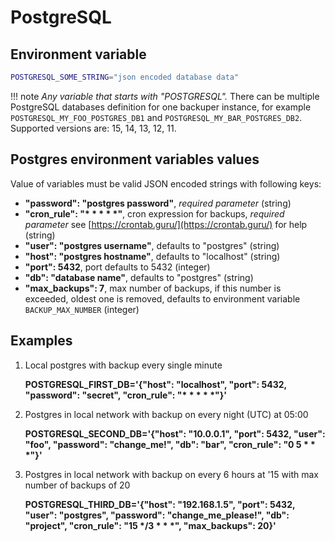 # PostgreSQL

## Environment variable



```bash
POSTGRESQL_SOME_STRING="json encoded database data"
```

!!! note
    *Any variable that starts with "POSTGRESQL".* There can be multiple PostgreSQL databases definition for one backuper instance, for example `POSTGRESQL_MY_FOO_POSTGRES_DB1` and `POSTGRESQL_MY_BAR_POSTGRES_DB2`. Supported versions are: 15, 14, 13, 12, 11.


## Postgres environment variables values

Value of variables must be valid JSON encoded strings with following keys:

- **"password": "postgres password"**, *required parameter* (string)
- **"cron_rule": "\* \* \* \* \*"**, cron expression for backups, *required parameter* see [https://crontab.guru/](https://crontab.guru/) for help (string)
- **"user": "postgres username"**, defaults to "postgres" (string)
- **"host": "postgres hostname"**, defaults to "localhost" (string)
- **"port": 5432**, port defaults to 5432 (integer)
- **"db": "database name"**, defaults to "postgres" (string)
- **"max_backups": 7**, max number of backups, if this number is exceeded, oldest one is removed, defaults to environment variable `BACKUP_MAX_NUMBER` (integer)



## Examples

1. Local postgres with backup every single minute

    **POSTGRESQL_FIRST_DB='{"host": "localhost", "port": 5432, "password": "secret", "cron_rule": "\* \* \* \* \*"}'**

2. Postgres in local network with backup on every night (UTC) at 05:00

    **POSTGRESQL_SECOND_DB='{"host": "10.0.0.1", "port": 5432, "user": "foo", "password": "change_me!", "db": "bar", "cron_rule": "0 5 \* \* \*"}'**

3. Postgres in local network with backup on every 6 hours at '15 with max number of backups of 20

    **POSTGRESQL_THIRD_DB='{"host": "192.168.1.5", "port": 5432, "user": "postgres", "password": "change_me_please!", "db": "project", "cron_rule": "15 \*/3 \* \* \*", "max_backups": 20}'**

<br>
<br>